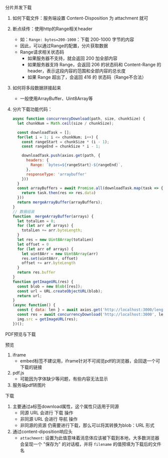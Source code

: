 分片并发下载

1. 如何下载文件：服务端设置 Content-Disposition 为 attachment 就可

2. 断点续传：使用http的Range相关header

   - 如：`Range: bytes=200-1000`：下载 200-1000 字节的内容
   - 因此，可以通过Range的配置，分片获取数据
   - Range请求相关状态码
     - 如果服务器不支持，就会返回 200 加全部内容
     - 如果服务器支持 Range，会返回 206 的状态码和 Content-Range 的 header，表示这段内容的范围和全部内容的总长度
     - 如果 Range 超出了，会返回 416 的 状态码（Range不合法）

3. 如何将多段数据拼接起来

   - 一般使用ArrayBuffer、Uint8Array等

4. 分片下载功能代码：

   ```javascript
   async function concurrencyDownload(path, size, chunkSize) {
     let chunkNum = Math.ceil(size / chunkSize);
   
     const downloadTask = [];
     for(let i = 1; i <= chunkNum; i++) {
       const rangeStart = chunkSize * (i - 1);
       const rangeEnd = chunkSize * i - 1;
   
       downloadTask.push(axios.get(path, {
         headers: {
           Range: `bytes=${rangeStart}-${rangeEnd}`,
         },
         responseType: 'arraybuffer'
       }))
     }
     const arrayBuffers = await Promise.all(downloadTask.map(task => {
       return task.then(res => res.data)
     }))
     return mergeArrayBuffer(arrayBuffers);
   }
   // 数据组装
   function  mergeArrayBuffer(arrays) {
     let totalLen = 0;
     for (let arr of arrays) {
       totalLen += arr.byteLength;
     }
     let res = new Uint8Array(totalLen)
     let offset = 0
     for (let arr of arrays) {
       let uint8Arr = new Uint8Array(arr)
       res.set(uint8Arr, offset)
       offset += arr.byteLength
     }
     return res.buffer
   }
   function getImageURL(res) {
     const blob = new Blob([res]);
     const url = URL.createObjectURL(blob);
     return url;
   }
   (async function() {
     const { data: len } = await axios.get('http://localhost:3000/length');
     const res = await concurrencyDownload('http://localhost:3000', len, 300000);
     img.src = getImageURL(res);
   })();
   ```

   

PDF预览与下载

预览

1. iframe
   - embed标签不建议用，iframe针对不可阅览pdf的浏览器，会回退一个可下载的链接
2. pdf.js
   - 可能因为字体缺少等问题，有些内容无法显示
3. 服务端pdf转图片

下载

1. 主要通过a标签download属性，这个属性只适用于同源
   - 同源 URL 会进行 下载 操作
   - 非同源 URL 会进行 导航 操作
   - 非同源的资源 仍需要进行下载，那么可以将其转换为blob：URL 形式
2. 通过content-diposition响应头
   - `attachment`: 设置为此值意味着消息体应该被下载到本地，大多数浏览器会呈现一个 "保存为" 的对话框，并将 `filename` 的值预填为下载后的文件名
